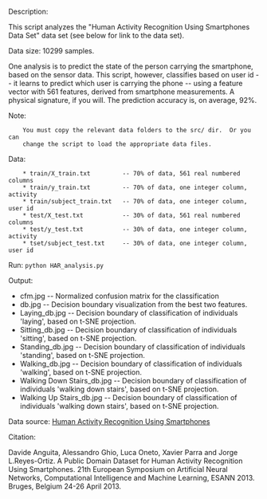 Description:

This script analyzes the "Human Activity Recognition Using Smartphones Data Set"
data set (see below for link to the data set).

Data size: 10299 samples.

One analysis is to predict the state of the person carrying the smartphone,
based on the sensor data.  This script, however, classifies based on user id
-- it learns to predict which user is carrying the phone -- using a
feature vector with 561 features, derived from smartphone measurements.
A physical signature, if you will.  The prediction accuracy is, on average,
92%.

Note:

		You must copy the relevant data folders to the src/ dir.  Or you can
    	change the script to load the appropriate data files.

Data:

		* train/X_train.txt         -- 70% of data, 561 real numbered columns
		* train/y_train.txt         -- 70% of data, one integer column, activity
		* train/subject_train.txt   -- 70% of data, one integer column, user id
		* test/X_test.txt           -- 30% of data, 561 real numbered columns
		* test/y_test.txt           -- 30% of data, one integer column, activity
		* tset/subject_test.txt     -- 30% of data, one integer column, user id

Run: `python HAR_analysis.py`

Output: 

* cfm.jpg         -- Normalized confusion matrix for the classification
* db.jpg          -- Decision boundary visualization from the best two
                             features.
* Laying_db.jpg   -- Decision boundary of classification of individuals
                            'laying', based on t-SNE projection.
* Sitting_db.jpg  -- Decision boundary of classification of individuals
                            'sitting', based on t-SNE projection.
* Standing_db.jpg -- Decision boundary of classification of individuals
                            'standing', based on t-SNE projection.
* Walking_db.jpg  -- Decision boundary of classification of individuals
                            'walking', based on t-SNE projection.
* Walking Down Stairs_db.jpg  -- Decision boundary of classification of
                                         individuals 'walking down stairs', based
                                         on t-SNE projection.
* Walking Up Stairs_db.jpg    -- Decision boundary of classification of
                                         individuals 'walking down stairs', based
                                         on t-SNE projection.

Data source: [Human Activity Recognition Using Smartphones](https://archive.ics.uci.edu/ml/datasets/Human+Activity+Recognition+Using+Smartphones)

Citation:

Davide Anguita, Alessandro Ghio, Luca Oneto, Xavier Parra and Jorge
L.Reyes-Ortiz. A Public Domain Dataset for Human Activity Recognition Using
Smartphones. 21th European Symposium on Artificial Neural Networks,
Computational Intelligence and Machine Learning, ESANN 2013. Bruges, Belgium
24-26 April 2013.
